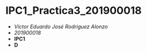 # IPC1_Practica3_201900018
- *Victor Eduardo José Rodriguez Alonzo*
- *201900018*
- **IPC1**
- **D**
